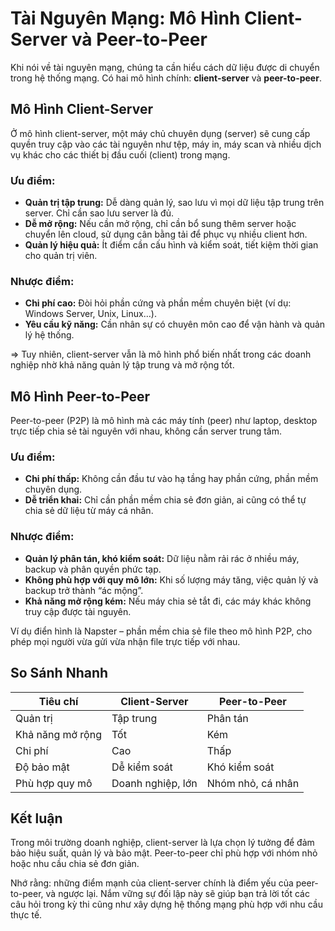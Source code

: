 # Tài Nguyên Mạng: Mô Hình Client-Server và Peer-to-Peer

Khi nói về tài nguyên mạng, chúng ta cần hiểu cách dữ liệu được di chuyển trong hệ thống mạng. Có hai mô hình chính: **client-server** và **peer-to-peer**.

## Mô Hình Client-Server

Ở mô hình client-server, một máy chủ chuyên dụng (server) sẽ cung cấp quyền truy cập vào các tài nguyên như tệp, máy in, máy scan và nhiều dịch vụ khác cho các thiết bị đầu cuối (client) trong mạng.

### Ưu điểm:

- **Quản trị tập trung:** Dễ dàng quản lý, sao lưu vì mọi dữ liệu tập trung trên server. Chỉ cần sao lưu server là đủ.
- **Dễ mở rộng:** Nếu cần mở rộng, chỉ cần bổ sung thêm server hoặc chuyển lên cloud, sử dụng cân bằng tải để phục vụ nhiều client hơn.
- **Quản lý hiệu quả:** Ít điểm cần cấu hình và kiểm soát, tiết kiệm thời gian cho quản trị viên.

### Nhược điểm:

- **Chi phí cao:** Đòi hỏi phần cứng và phần mềm chuyên biệt (ví dụ: Windows Server, Unix, Linux…).
- **Yêu cầu kỹ năng:** Cần nhân sự có chuyên môn cao để vận hành và quản lý hệ thống.

=> Tuy nhiên, client-server vẫn là mô hình phổ biến nhất trong các doanh nghiệp nhờ khả năng quản lý tập trung và mở rộng tốt.

## Mô Hình Peer-to-Peer

Peer-to-peer (P2P) là mô hình mà các máy tính (peer) như laptop, desktop trực tiếp chia sẻ tài nguyên với nhau, không cần server trung tâm.

### Ưu điểm:

- **Chi phí thấp:** Không cần đầu tư vào hạ tầng hay phần cứng, phần mềm chuyên dụng.
- **Dễ triển khai:** Chỉ cần phần mềm chia sẻ đơn giản, ai cũng có thể tự chia sẻ dữ liệu từ máy cá nhân.

### Nhược điểm:

- **Quản lý phân tán, khó kiểm soát:** Dữ liệu nằm rải rác ở nhiều máy, backup và phân quyền phức tạp.
- **Không phù hợp với quy mô lớn:** Khi số lượng máy tăng, việc quản lý và backup trở thành “ác mộng”.
- **Khả năng mở rộng kém:** Nếu máy chia sẻ tắt đi, các máy khác không truy cập được tài nguyên.

Ví dụ điển hình là Napster – phần mềm chia sẻ file theo mô hình P2P, cho phép mọi người vừa gửi vừa nhận file trực tiếp với nhau.

## So Sánh Nhanh

| Tiêu chí         | Client-Server     | Peer-to-Peer      |
| ---------------- | ----------------- | ----------------- |
| Quản trị         | Tập trung         | Phân tán          |
| Khả năng mở rộng | Tốt               | Kém               |
| Chi phí          | Cao               | Thấp              |
| Độ bảo mật       | Dễ kiểm soát      | Khó kiểm soát     |
| Phù hợp quy mô   | Doanh nghiệp, lớn | Nhóm nhỏ, cá nhân |

## Kết luận

Trong môi trường doanh nghiệp, client-server là lựa chọn lý tưởng để đảm bảo hiệu suất, quản lý và bảo mật. Peer-to-peer chỉ phù hợp với nhóm nhỏ hoặc nhu cầu chia sẻ đơn giản.

Nhớ rằng: những điểm mạnh của client-server chính là điểm yếu của peer-to-peer, và ngược lại. Nắm vững sự đối lập này sẽ giúp bạn trả lời tốt các câu hỏi trong kỳ thi cũng như xây dựng hệ thống mạng phù hợp với nhu cầu thực tế.
